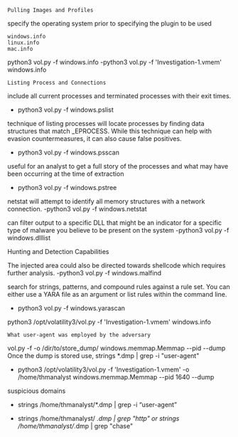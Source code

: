     Pulling Images and Profiles

specify the operating system prior to specifying the plugin to be used

    windows.info
    linux.info
    mac.info

 python3 vol.py -f <file> windows.info
  -python3 vol.py -f 'Investigation-1.vmem' windows.info

    Listing Process and Connections


include all current processes and terminated processes with their exit times.
 - python3 vol.py -f <file> windows.pslist

  technique of listing processes will locate processes by finding data structures that match _EPROCESS. While this technique can help with evasion countermeasures, it can also cause false positives.

  - python3 vol.py -f <file> windows.psscan

  useful for an analyst to get a full story of the processes and what may have been occurring at the time of extraction
  - python3 vol.py -f <file> windows.pstree

  netstat will attempt to identify all memory structures with a network connection.
  -python3 vol.py -f <file> windows.netstat

  can filter output to a specific DLL that might be an indicator for a specific type of malware you believe to be present on the system
  -python3 vol.py -f <file> windows.dlllist

  Hunting and Detection Capabilities

  The injected area could also be directed towards shellcode which requires further analysis.
  -python3 vol.py -f <file> windows.malfind

  search for strings, patterns, and compound rules against a rule set. You can either use a YARA file as an argument or list rules within the command line.
  - python3 vol.py -f <file> windows.yarascan


  python3 /opt/volatility3/vol.py -f 'Investigation-1.vmem' windows.info


    What user-agent was employed by the adversary
  vol.py -f <dump> -o /dir/to/store_dump/ windows.memmap.Memmap --pid <suspicious PID> --dump Once the dump is stored use, strings *.dmp | grep -i "user-agent"
 
 - python3 /opt/volatility3/vol.py -f  'Investigation-1.vmem' -o /home/thmanalyst windows.memmap.Memmap --pid 1640 --dump

  suspicious domains
 - strings /home/thmanalyst/*.dmp | grep -i “user-agent”


 - strings /home/thmanalyst/ *.dmp | grep "http" or strings /home/thmanalyst/*.dmp | grep "chase"

